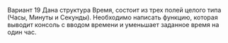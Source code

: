 Вариант 19
Дана структура Время, состоит из трех полей целого типа (Часы, Минуты и Секунды). 
Необходимо написать функцию, которая выводит консоль с вводом времени и уменьшает заданное время на один час.
